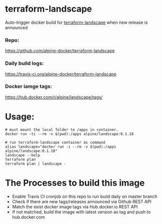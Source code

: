 # terraform-landscape
Auto-trigger docker build for [terraform-landscape](https://github.com/coinbase/terraform-landscape) when new release is announced

### Repo:

https://github.com/alpine-docker/terraform-landscape

### Daily build logs:

https://travis-ci.org/alpine-docker/terraform-landscape

### Docker iamge tags:

https://hub.docker.com/r/alpine/landscape/tags/

# Usage:

    # must mount the local folder to /apps in container.
    docker run -ti --rm -v $(pwd):/apps alpine/landscape:0.1.18

    # run terraform-landscape container as command
    alias landscape="docker run -i --rm -v $(pwd):/apps alpine/landscape:0.1.18"
    landscape --help
    terraform plan
    terraform plan | landscape - 

# The Processes to build this image

* Enable Travis CI cronjob on this repo to run build daily on master branch
* Check if there are new tags/releases announced via Github REST API
* Match the exist docker image tags via Hub.docker.io REST API
* If not matched, build the image with latest version as tag and push to hub.docker.com
